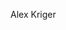 Alex Kriger

<!---
akrjuger/akrjuger is a ✨ special ✨ repository because its `README.md` (this file) appears on your GitHub profile.
You can click the Preview link to take a look at your changes.
--->

